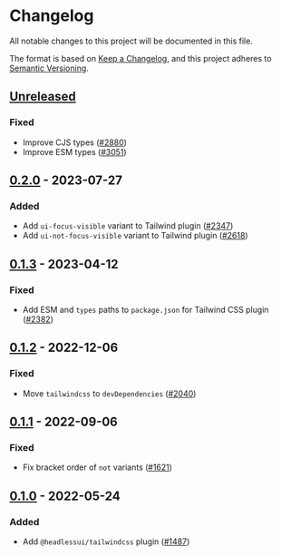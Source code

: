 # Changelog

All notable changes to this project will be documented in this file.

The format is based on [Keep a Changelog](https://keepachangelog.com/en/1.0.0/),
and this project adheres to [Semantic Versioning](https://semver.org/spec/v2.0.0.html).

## [Unreleased]

### Fixed

- Improve CJS types ([#2880](https://github.com/tailwindlabs/headlessui/pull/2880))
- Improve ESM types ([#3051](https://github.com/tailwindlabs/headlessui/pull/3051))

## [0.2.0] - 2023-07-27

### Added

- Add `ui-focus-visible` variant to Tailwind plugin ([#2347](https://github.com/tailwindlabs/headlessui/pull/2347))
- Add `ui-not-focus-visible` variant to Tailwind plugin ([#2618](https://github.com/tailwindlabs/headlessui/pull/2618))

## [0.1.3] - 2023-04-12

### Fixed

- Add ESM and `types` paths to `package.json` for Tailwind CSS plugin ([#2382](https://github.com/tailwindlabs/headlessui/pull/2382))

## [0.1.2] - 2022-12-06

### Fixed

- Move `tailwindcss` to `devDependencies` ([#2040](https://github.com/tailwindlabs/headlessui/pull/2040))

## [0.1.1] - 2022-09-06

### Fixed

- Fix bracket order of `not` variants ([#1621](https://github.com/tailwindlabs/headlessui/pull/1621))

## [0.1.0] - 2022-05-24

### Added

- Add `@headlessui/tailwindcss` plugin ([#1487](https://github.com/tailwindlabs/headlessui/pull/1487))

[unreleased]: https://github.com/tailwindlabs/headlessui/compare/@headlessui/tailwindcss@v0.2.0...HEAD
[0.2.0]: https://github.com/tailwindlabs/headlessui/compare/@headlessui/tailwindcss@v0.1.3...@headlessui/tailwindcss@v0.2.0
[0.1.3]: https://github.com/tailwindlabs/headlessui/compare/@headlessui/tailwindcss@v0.1.2...@headlessui/tailwindcss@v0.1.3
[0.1.2]: https://github.com/tailwindlabs/headlessui/compare/@headlessui/tailwindcss@v0.1.1...@headlessui/tailwindcss@v0.1.2
[0.1.1]: https://github.com/tailwindlabs/headlessui/compare/@headlessui/tailwindcss@v0.1.0...@headlessui/tailwindcss@v0.1.1
[0.1.0]: https://github.com/tailwindlabs/headlessui/releases/tag/@headlessui/tailwindcss@v0.1.0
